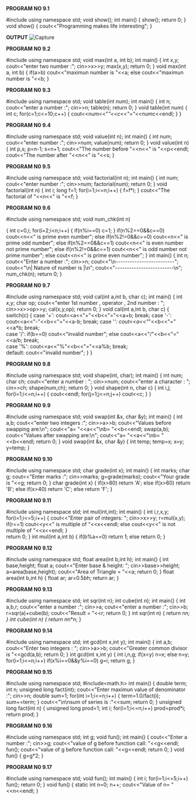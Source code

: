 **PROGRAM NO 9.1**

#include<iostream>
using namespace std;
void show();
int main()
{
	show();
	return 0;
}
void show()
{
	cout<<"Programming makes life interesting";
}

**OUTPUT**
![Capture](https://github.com/user-attachments/assets/81acfb96-8b87-4c43-85e9-6d1adf863fc8)

**PROGRAM N0 9.2**

#include<iostream>
using namespace std;
void max(int a, int b);
int main()
{
	int x,y;
	cout<<"enter two number :";
	cin>>x>>y;
	max(x,y);
	return 0;
}
void max(int a, int b)
{
	if(a>b)
	cout<<"maximun number is "<<a;
	else
	cout<<"maximun number is "<<b;
}

**PROGRAM N0 9.3**

#include<iostream>
using namespace std;
void table(int num);
int main()
{
	int n;
	cout<<"enter a number :";
	cin>>n;
	table(n);
	return 0;
}
void table(int num)
{
	int c;
	for(c=1;c<=10;c++)
	{
		cout<<num<<"*"<<c<<"="<<num*c<<endl;
	}
}

**PROGRAM N0 9.4**

#include<iostream>
using namespace std;
void value(int n);
int main()
{
	int num;
	cout<<"enter number :";
	cin>>num;
	value(num);
	return 0;
}
void value(int n)
{
	int p,s;
	p=n-1;
	s=n+1;
	cout<<"The number before "<<n<<" is "<<p<<endl;
	cout<<"The number after "<<n<<" is "<<s;
}

**PROGRAM N0 9.5**

#include<iostream>
using namespace std;
void factorial(int n);
int main()
{
	int num;
	cout<<"enter number :";
	cin>>num;
	factorial(num);
	return 0;
}
void factorial(int n)
{
	int i;
	long f=1;
	for(i=1;i<=n;i++)
	{
		f=f*i;
	}
	cout<<"The factorial of "<<n<<" is "<<f;
}

**PROGRAM N0 9.6**

#include<iostream>
using namespace std;
void num_chk(int n)

{
	int c=0,i;
	for(i=2;i<n;i++)
	{
		if(n%i==0)
		c=1;
	}
	if(n%2==0&&c==0)
	cout<<n<<" is prime even number";
	else if(n%2!=0&&c==0)
	cout<<n<<" is prime odd number";
	else if(n%2==0&&c==1)
	cout<<n<<" is even number not prime number";
	else if(n%2!=0&&c==1)
	cout<<n<<" is odd number not prime number";
	else
	cout<<n<<" is prime even number";
}
int main()
{
	int n;
	cout<<"Enter a number :";
	cin>>n;
	cout<<"\n-------------------------";
	cout<<"\n| Nature of number is |\n";
	cout<<"-------------------------\n";
	num_chk(n);
	return 0;
}

**PROGRAM N0 9.7**

#include<iostream>
using namespace std;
void cal(int a,int b, char c);
int main()
{
	int x,y;
	char op;
	cout<<"enter 1st number , operator , 2nd number : ";
	cin>>x>>op>>y;
	cal(x,y,op);
	return 0;
}
void cal(int a,int b, char c)
{
	switch(c)
	{
		case '+':
			cout<<a<<"+"<<b<<"="<<a+b;
			break;
		case '-':
			cout<<a<<"-"<<b<<"="<<a-b;
			break;
		case '*':
			cout<<a<<"*"<<b<<"="<<a*b;
			break;	
		case '/':
			if(b==0)
			cout<<"invalid number";
			else
			cout<<a<<"/"<<b<<"="<<a/b;
			break;	
		case '%':
			cout<<a<<"%"<<b<<"="<<a%b;
			break;	
		default:
			cout<<"invalid number";
	}
}

**PROGRAM N0 9.8**

#include<iostream>
using namespace std;
void shape(int, char);
int main()
{
	int num;
	char ch;
	cout<<"enter a number : ";
	cin>>num;
	cout<<"enter a character : ";
	cin>>ch;
	shape(num,ch);
	return 0;
}
void shape(int n, char c)
{
	int i,j;
	for(i=1;i<=n;i++)
	{
	    cout<<endl;
		for(j=1;j<=n;j++)
		cout<<c;
	}
}

**PROGRAM N0 9.9**

#include<iostream>
using namespace std;
void swap(int &x, char &y);
int main()
{
	int a,b;
	cout<<"enter two integers :";
	cin>>a>>b;
	cout<<"Values before swapping are:\n";
	cout<<"a= "<<a<<"\nb= "<<b<<endl;
	swap(a,b);
	cout<<"Values after swapping are:\n"; 
	cout<<"a= "<<a<<"\nb= "<<b<<endl;
	return 0;
}
void swap(int &x, char &y)
{
	int temp;
	temp=x;
	x=y;
	y=temp;
}

**PROGRAM N0 9.10**

#include<iostream>
using namespace std;
char grade(int x);
int main()
{
	int marks;
	char g;
	cout<<"Enter marks :";
	cin>>marks;
	g=grade(marks);
	cout<<"Your grade is "<<g;
	return 0;
}
char grade(int x)
{
	if(x>80)
	return 'A';
	else if(x>60)
	return 'B';
	else if(x>40)
	return 'C';
	else
	return 'F';
}

**PROGRAM N0 9.11**

#include<iostream>
using namespace std;
int mul(int,int);
int main()
{
	int i,r,x,y;
	for(i=1;i<=5;i++)
	{
		cout<<"Enter pair of integers: ";
		cin>>x>>y;
		r=mul(x,y);
		if(r==1)
		cout<<y<<" is multiple of "<<x<<endl;
		else
		cout<<y<<" is not multiple of "<<x<<endl;
	}	
	return 0;
}
int mul(int a,int b)
{
	if(b%a==0)
	return 1;
	else
	return 0;
}

**PROGRAM N0 9.12**

#include<iostream>
using namespace std;
float area(int b,int h);
int main()
{
	int base,height;
	float a;
	cout<<"Enter base & height: ";
	cin>>base>>height;
	a=area(base,height);
	cout<<"Area of Triangle = "<<a;
	return 0;
}
float area(int b,int h)
{
	float ar;
	ar=0.5*b*h;
	return ar;
}

**PROGRAM N0 9.13**

#include<iostream>
using namespace std;
int sqr(int n);
int cube(int n);
int main()
{
	int a,b,r;
	cout<<"enter a  number :";
	cin>>a;
	cout<<"enter a  number :";
	cin>>b;
	r=sqr(a)+cube(b);
	cout<<"Result = "<<r;
	return 0;
}
int sqr(int n)
{
	return n*n;
}
int cube(int n)
{
	return n*n*n;
}

**PROGRAM N0 9.14**

#include<iostream>
using namespace std;
int gcd(int x,int y);
int main()
{
	int a,b;
	cout<<"Enter two integers : ";
	cin>>a>>b;
	cout<<"Greater common divisor is "<<gcd(a,b);
	return 0;
}
int gcd(int x,int y)
{
	int i,n,g;
	if(x<y)
	n=x;
	else
	n=y;
	for(i=1;i<=n;i++)
	if(x%i==0&&y%i==0)
	g=i;
	return g;
}

**PROGRAM N0 9.15**

#include<iostream>
using namespace std;
#include<math.h>
int main()
{
	double term;
	int n;
	unsigned long fact(int);
	cout<<"Enter maximun value of denominator :";
	cin>>n;
	double sum=1;
	for(int i=1;i<=n;i++)
	{
		term=1.0/fact(i);
		sum+=term;
	}
	cout<<"\n\nsum of series is :"<<sum;
	return 0;
}
unsigned long fact(int n)
{
    unsigned long prod=1;
    int i;
    for(i=1;i<=n;i++)
    prod=prod*i;
    return prod;
}

**PROGRAM N0 9.16**

#include<iostream>
using namespace std;
int g;
void fun();
int main()
{
	cout<<"Enter a number :";
	cin>>g;
	cout<<"value of g before function call: "<<g<<endl;
	fun();
	cout<<"value of g before function call: "<<g<<endl;
	return 0;
}
void fun()
{
	g=g*2;
}

**PROGRAM N0 9.17**

#include<iostream>
using namespace std;
void fun();
int main()
{
	int i;
	for(i=1;i<=5;i++)
	fun();
	return 0;
}
void fun()
{
	static int n=0;
	n++;
	cout<<"Value of n= "<<n<<endl;
}
